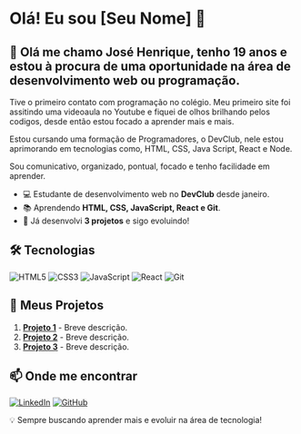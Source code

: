 # Olá! Eu sou [Seu Nome] 👋

## 🚀 Olá me chamo José Henrique, tenho 19 anos e estou à procura de uma oportunidade na área de desenvolvimento web ou programação.

Tive o primeiro contato com programação no colégio. Meu primeiro site foi assitindo uma videoaula no Youtube e fiquei de olhos brilhando pelos codigos, desde então estou focado a aprender mais e mais.

Estou cursando uma formação de Programadores, o DevClub, nele estou aprimorando em tecnologias como, HTML, CSS, Java Script, React e Node.

Sou comunicativo, organizado, pontual, focado e tenho facilidade em aprender.

- 💻 Estudante de desenvolvimento web no **DevClub** desde janeiro.
- 📚 Aprendendo **HTML, CSS, JavaScript, React e Git**.
- 🔨 Já desenvolvi **3 projetos** e sigo evoluindo!

## 🛠️ Tecnologias

![HTML5](https://img.shields.io/badge/HTML5-E34F26?style=for-the-badge&logo=html5&logoColor=white)
![CSS3](https://img.shields.io/badge/CSS3-1572B6?style=for-the-badge&logo=css3&logoColor=white)
![JavaScript](https://img.shields.io/badge/JavaScript-F7DF1E?style=for-the-badge&logo=javascript&logoColor=black)
![React](https://img.shields.io/badge/React-61DAFB?style=for-the-badge&logo=react&logoColor=black)
![Git](https://img.shields.io/badge/Git-F05032?style=for-the-badge&logo=git&logoColor=white)

## 📂 Meus Projetos

1. **[Projeto 1](#)** - Breve descrição.
2. **[Projeto 2](#)** - Breve descrição.
3. **[Projeto 3](#)** - Breve descrição.

## 📫 Onde me encontrar

[![LinkedIn](https://img.shields.io/badge/LinkedIn-0077B5?style=for-the-badge&logo=linkedin&logoColor=white)](https://www.linkedin.com/in/seu-perfil)
[![GitHub](https://img.shields.io/badge/GitHub-181717?style=for-the-badge&logo=github&logoColor=white)](https://github.com/seu-usuario)

💡 Sempre buscando aprender mais e evoluir na área de tecnologia!
